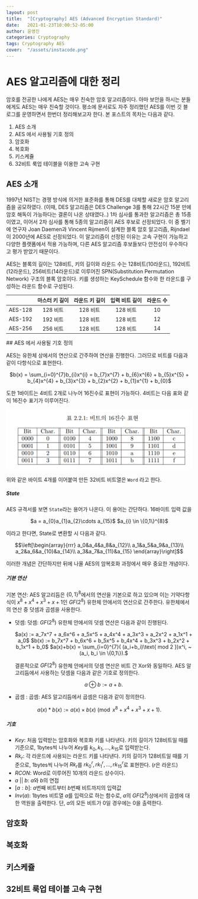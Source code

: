 ```yaml
---
layout: post
title:  "[Cryptography] AES (Advanced Encryption Standard)"
date:   2021-01-23T10:00:52-05:00
author: 윤영진
categories: Cryptography
tags: Cryptography AES 
cover:  "/assets/instacode.png"
---
```

# AES 알고리즘에 대한 정리

암호를 전공한 나에게 AES는 매우 친숙한 암호 알고리즘이다. 아마 보안을 하시는 분들에게도 AES는 매우 친숙할 것이다. 평소에 문서로도 자주 정리했던 AES를 이번 깃 블로그를 운영하면서 한번더 정리해보고자 한다. 본 포스트의 목차는 다음과 같다. 

1. AES 소개
2. AES 에서 사용될 기호 정의
3. 암호화 
4. 복호화
5. 키스케쥴
6. 32비트 룩업 테이블을 이용한 고속 구현

## AES 소개

1997년 NIST는 경쟁 방식에 의거한 표준화를 통해 DES를 대체할 새로운 암호 알고리즘을 공모하였다. (이때, DES 알고리즘은 DES Challenge 3를 통해 22시간 15분 만에 암호 해독이 가능하다는 결론이 나온 상태였다..)
1차 심사를 통과한 알고리즘은 총 15종이였고, 이어서 2차 심사를 통해 5종의 알고리즘이 AES 후보로 선정되었다. 이 중 벨기에 연구자 Joan Daemen과 Vincent Rijmen이 설계한 블록 암호 알고리즘, Rijndael 이 2000년에 AES로 선정되었다. 이 알고리즘이 선정된 이유는 고속 구현이 가능하고 다양한 플랫폼에서 적용 가능하며, 다른 AES 알고리즘 후보들보다 안전성이 우수하다고 평가 받았기 때문이다. 

 AES는 블록의 길이는 128비트, 키의 길이와 라운드 수는 128비트(10라운드), 192비트(12라운드), 256비트(14라운드)로 이루어진 SPN(Substitution Permutation Network) 구조의 블록 암호이다. 키를 생성하는 KeySchedule 함수와 한 라운드를 구성하는 라운드 함수로 구성된다.

 <center>

 ||마스터 키 길이|라운드 키 길이|입력 비트 길이|라운드 수|
 |:------:|:------:|:------:|:------:|:------:|
 |AES-128|128 비트|128 비트|128 비트|10|
 |AES-192|192 비트|128 비트|128 비트|12|
 |AES-256|256 비트|128 비트|128 비트|14|
 
 </center>
## AES 에서 사용될 기호 정의
 
AES는 유한체 상에서의 연산으로 간주하여 연산을 진행한다. 그러므로 비트를 다음과 같이 다항식으로 표현한다.

<center> $b(x) = \sum_{i=0}^{7}b_{i}x^{i} = b_{7}x^{7} + b_{6}x^{6} + b_{5}x^{5} + b_{4}x^{4} + b_{3}x^{3} + b_{2}x^{2} + b_{1}x^{1} + b_{0}$ </center> 

도한 1바이트는 4비트 2개로 나누어 16진수로 표현이 가능하다. 4비트는 다음 표와 같이 16진수 표기가 이루어진다. 

![16진수](/assets/cryptography/aes/bit.PNG)

위와 같은 바이트 4개를 이어붙여 만든 32비트 비트열은 `Word` 라고 한다. 

##### State
AES 규격서를 보면 `State`라는 용어가 나온다. 이 용어는 간단하다. 16바이트 입력 값을

<center>$a = a_{0}a_{1}a_{2}\cdots a_{15}$     $a_{i} \in \{0,1\}^{8}$</center>

이라고 한다면, State로 변환할 시 다음과 같다. 

<!-- ![state](/assets/cryptography/aes/state.PNG) -->

$$\left[\begin{array}{rrr} 
a_0&a_4&a_8&a_{12}\\
a_1&a_5&a_9&a_{13}\\
a_2&a_6&a_{10}&a_{14}\\
a_3&a_7&a_{11}&a_{15}
\end{array}\right]$$

이러한 개념은 간단하지만 뒤에 나올 AES의 암복호화 과정에서 매우 중요한 개념이다. 

##### 기본 연산

기본 연산: AES 알고리듬은 $\{0,1\}^8$에서의 연산을 기본으로 하고 있으며 이는 기약다항식이 $x^8 + x^4 + x^3 + x + 1$인 $GF(2^8)$ 유한체 안에서의 연산으로 간주한다. 유한체에서의 연산 중 덧셈과 곱셈을 사용한다.

* 덧셈: 덧셈: $GF(2^8)$ 유한체 안에서의 덧셈 연산은 다음과 같이 진행된다.

    <center>
    $a(x) := a_7x^7 + a_6x^6 + a_5x^5 + a_4x^4 + a_3x^3 + a_2x^2 + a_1x^1 + a_0$  
    $b(x) := b_7x^7 + b_6x^6 + b_5x^5 + b_4x^4 + b_3x^3 + b_2x^2 + b_1x^1 + b_0$  
    $a(x)+b(x) = \sum_{i=0}^{7}( (a_i+b_i)\text{ mod 2 })x^i, ~(a_i, b_i \in \{0,1\}).$
    </center>

    결론적으로 $GF(2^8)$ 유한체 안에서의 덧셈 연산은 비트 간 Xor와 동일하다. AES 알고리듬에서 사용하는 덧셈을 다음과 같은 기호로 정의한다.

    $$a\oplus b := a+b.$$

* 곱셈 : 곱셈: AES 알고리듬에서 곱셈은 다음과 같이 정의한다. 

$$ a(x) * b(x) := a(x)\times b(x) \pmod {x^8 + x^4+x^3 +x +1}.$$

##### 기호 

* $Key$: 처음 입력받는 암호화와 복호화 키를 나타낸다. 키의 길이가 128비트일 때를 기준으로, 1bytes씩 나누어 $Key$를 $k_0, k_1, ..., k_{15}$로 입력받는다. 
* $Rk_r$: 각 라운드에 사용되는 라운드 키를 나타낸다. 키의 길이가 128비트일 때를 기준으로, 1bytes씩 나누어 $Rk_r$를 $rk^r_0, rk^r_1, ..., rk^r_{15}$로 표현한다. ($r$은 라운드)
* $RCON$: Word로 이루어진 10개의 라운드 상수이다.
* $a$ $||$ $b$: $a$와 $b$의 연접
* $[a : b]$: $a$번째 비트부터 $b$번째 비트까지의 입력값
* $Inv(a)$: 1bytes 비트열 $a$를 입력으로 하는 함수로, $a$의 $GF(2^8)$상에서의 곱셈에 대한 역원을 출력한다. 단, $a$의 모든 비트가 0일 경우에는 0을 출력한다. 

## 암호화

## 복호화

## 키스케쥴

## 32비트 룩업 테이블 고속 구현